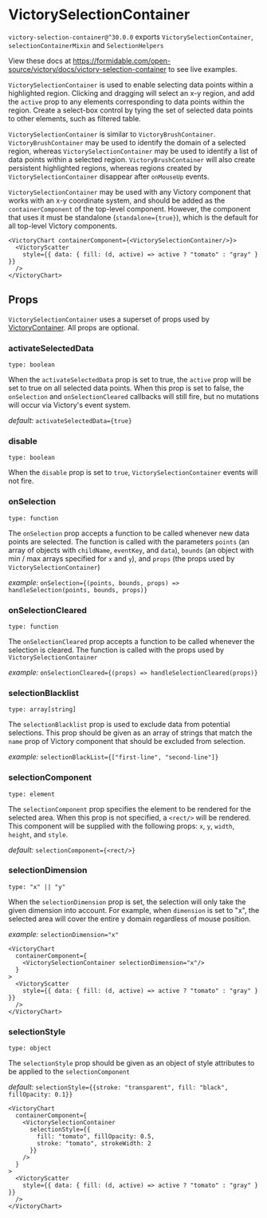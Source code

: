# VictorySelectionContainer

`victory-selection-container@^30.0.0` exports `VictorySelectionContainer`, `selectionContainerMixin` and `SelectionHelpers`

View these docs at https://formidable.com/open-source/victory/docs/victory-selection-container to see live examples.

`VictorySelectionContainer` is used to enable selecting data points within a highlighted region.
Clicking and dragging will select an x-y region, and add the `active` prop to any elements
corresponding to data points within the region. Create a select-box control by tying the set of
selected data points to other elements, such as filtered table.

`VictorySelectionContainer` is similar to `VictoryBrushContainer`. `VictoryBrushContainer` may be
used to identify the domain of a selected region, whereas `VictorySelectionContainer` may be used to
identify a list of data points within a selected region. `VictoryBrushContainer` will also create
persistent highlighted regions, whereas regions created by `VictorySelectionContainer`
disappear after `onMouseUp` events.

`VictorySelectionContainer` may be used with any Victory component that works with an x-y coordinate
system, and should be added as the `containerComponent` of the top-level component.
However, the component that uses it must be standalone
(`standalone={true}`), which is the default for all top-level Victory components.

```playground
<VictoryChart containerComponent={<VictorySelectionContainer/>}>
  <VictoryScatter
    style={{ data: { fill: (d, active) => active ? "tomato" : "gray" } }}
  />
</VictoryChart>
```

## Props

`VictorySelectionContainer` uses a superset of props used by [VictoryContainer][]. All props are optional.

### activateSelectedData

`type: boolean`

When the `activateSelectedData` prop is set to true, the `active` prop will be set to true on all selected data points. When this prop is set to false, the `onSelection` and `onSelectionCleared` callbacks will still fire, but no mutations will occur via Victory's event system.

_default:_ `activateSelectedData={true}`

### disable

`type: boolean`

When the `disable` prop is set to `true`, `VictorySelectionContainer` events will not fire.

### onSelection

`type: function`

The `onSelection` prop accepts a function to be called whenever new data points are selected. The
function is called with the parameters `points` (an array of objects with `childName`, `eventKey`,
and `data`), `bounds` (an object with min / max arrays specified for `x` and `y`), and `props` (the props used by `VictorySelectionContainer`)

_example:_ `onSelection={(points, bounds, props) => handleSelection(points, bounds, props)}`

### onSelectionCleared

`type: function`

The `onSelectionCleared` prop accepts a function to be called whenever the selection is cleared. The function is called with the props used by `VictorySelectionContainer`

_example:_ `onSelectionCleared={(props) => handleSelectionCleared(props)}`

### selectionBlacklist

`type: array[string]`

The `selectionBlacklist` prop is used to exclude data from potential selections. This prop should be given as an array of strings that match the `name` prop of Victory component that should be excluded from selection.

_example:_ `selectionBlackList={["first-line", "second-line"]}`

### selectionComponent

`type: element`

The `selectionComponent` prop specifies the element to be rendered for the selected area. When
this prop is not specified, a `<rect/>` will be rendered. This component will be supplied with the
following props: `x`, `y`, `width`, `height`, and `style`.

_default:_ `selectionComponent={<rect/>}`

### selectionDimension

`type: "x" || "y"`

When the `selectionDimension` prop is set, the selection will only take the given dimension into account.
For example, when `dimension` is set to "x", the selected area will cover the entire y domain
regardless of mouse position.

_example:_ `selectionDimension="x"`

```playground
<VictoryChart
  containerComponent={
    <VictorySelectionContainer selectionDimension="x"/>
  }
>
  <VictoryScatter
    style={{ data: { fill: (d, active) => active ? "tomato" : "gray" } }}
  />
</VictoryChart>
```

### selectionStyle

`type: object`

The `selectionStyle` prop should be given as an object of style attributes to be applied to the
`selectionComponent`

_default:_ `selectionStyle={{stroke: "transparent", fill: "black", fillOpacity: 0.1}}`

```playground
<VictoryChart
  containerComponent={
    <VictorySelectionContainer
      selectionStyle={{
        fill: "tomato", fillOpacity: 0.5,
        stroke: "tomato", strokeWidth: 2
      }}
    />
  }
>
  <VictoryScatter
    style={{ data: { fill: (d, active) => active ? "tomato" : "gray" } }}
  />
</VictoryChart>
```

[victorycontainer]: https://formidable.com/open-source/victory/docs/victory-container
